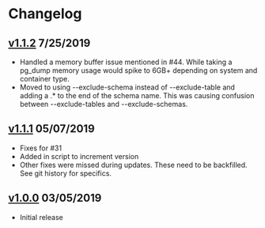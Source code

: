 # Changelog
## [v1.1.2](https://github.com/SmithRx/gonymizer/releases/tag/v1.1.1) 7/25/2019
* Handled a memory buffer issue mentioned in #44. While taking a pg_dump memory usage would spike to 6GB+ depending on
system and container type.
* Moved to using --exclude-schema instead of --exclude-table and adding a .* to the end of the schema name. This was 
causing confusion between --exclude-tables and --exclude-schemas.

## [v1.1.1](https://github.com/SmithRx/gonymizer/releases/tag/v1.1.1) 05/07/2019
* Fixes for #31
* Added in script to increment version
* Other fixes were missed during updates. These need to be backfilled. See git history for specifics.

## [v1.0.0](https://github.com/SmithRx/gonymizer/releases/tag/v1.0.0) 03/05/2019
* Initial release

